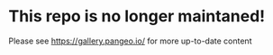 # This repo is no longer maintaned!

Please see https://gallery.pangeo.io/ for more up-to-date content
